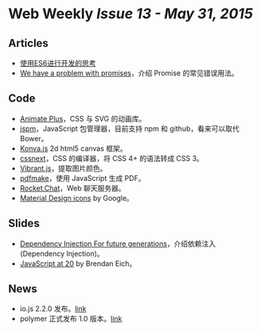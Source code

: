 # Web Weekly *Issue 13 - May 31, 2015*

## Articles
* [使用ES6进行开发的思考](http://otakustay.com/es6-develop-overview/)
* [We have a problem with promises](http://pouchdb.com/2015/05/18/we-have-a-problem-with-promises.html)，介绍 Promise 的常见错误用法。


## Code
* [Animate Plus](https://github.com/bendc/animate-plus)，CSS 与 SVG 的动画库。
* [jspm](https://github.com/jspm/jspm-cli)，JavaScript 包管理器，目前支持 npm 和 github，看来可以取代 Bower。
* [Konva.js](http://konvajs.github.io/) 2d html5 canvas 框架。
* [cssnext](https://github.com/cssnext/cssnext)，CSS 的编译器，将 CSS 4+ 的语法转成 CSS 3。
* [Vibrant.js](https://github.com/jariz/vibrant.js)，提取图片颜色。
* [pdfmake](https://github.com/bpampuch/pdfmake)，使用 JavaScript 生成 PDF。
* [Rocket.Chat](https://github.com/RocketChat/Rocket.Chat)，Web 聊天服务器。
* [Material Design icons](https://github.com/google/material-design-icons) by Google。

## Slides
* [Dependency Injection
For future generations](http://pascalprecht.github.io/slides/dependency-injection-for-future-generations/#/)，介绍依赖注入(Dependency Injection)。
* [JavaScript at 20](http://brendaneich.github.io/ModernWeb.tw-2015/) by Brendan Eich。


## News
* io.js 2.2.0 发布。[link](https://github.com/nodejs/io.js/blob/master/CHANGELOG.md#2015-05-31-version-220-rvagg)
* polymer 正式发布 1.0 版本。[link](https://www.polymer-project.org/)


